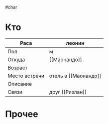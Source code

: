 #char 
# Кто

| Раса          | леонин               |
| ------------- | -------------------- |
| Пол           | м                    |
| Откуда        | [[Маонандо]]         |
| Возраст       |                      |
| Место встречи | отель в [[Маонандо]] |
| Описание      |                      |
| Связи         | друг [[Ризлан]]      |
# Прочее
